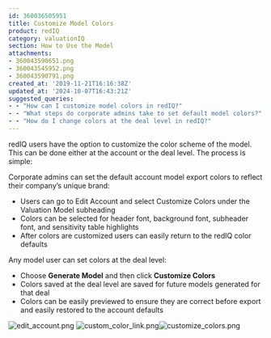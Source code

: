 ```yaml
---
id: 360036505951
title: Customize Model Colors
product: redIQ
category: valuationIQ
section: How to Use the Model
attachments:
- 360043590651.png
- 360043545952.png
- 360043590791.png
created_at: '2019-11-21T16:16:38Z'
updated_at: '2024-10-07T16:43:21Z'
suggested_queries:
- - "How can I customize model colors in redIQ?"
- - "What steps do corporate admins take to set default model colors?"
- - "How do I change colors at the deal level in redIQ?"
---
```

redIQ users have the option to customize the color scheme of the model. This can be done either at the account or the deal level. The process is simple:

Corporate admins can set the default account model export colors to reflect their company’s unique brand:

* Users can go to Edit Account and select Customize Colors under the Valuation Model subheading
* Colors can be selected for header font, background font, subheader font, and sensitivity table highlights
* After colors are customized users can easily return to the redIQ color defaults

Any model user can set colors at the deal level:

* Choose **Generate Model** and then click **Customize Colors**
* Colors saved at the deal level are saved for future models generated for that deal
* Colors can be easily previewed to ensure they are correct before export and easily restored to the account defaults

![edit_account.png](https://rediq.zendesk.com/hc/article_attachments/360043590651/edit_account.png) ![custom_color_link.png](https://rediq.zendesk.com/hc/article_attachments/360043545952/custom_color_link.png)![customize_colors.png](https://rediq.zendesk.com/hc/article_attachments/360043590791/customize_colors.png)